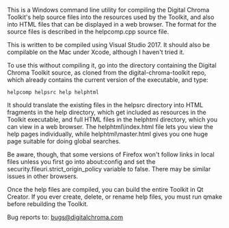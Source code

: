 This is a Windows command line utility for compiling the Digital Chroma 
Toolkit's help source files into the resources used by the Toolkit, and also 
into HTML files that can be displayed in a web browser. The format for the 
source files is described in the helpcomp.cpp source file.

This is written to be compiled using Visual Studio 2017. It should also be 
compilable on the Mac under Xcode, although I haven't tried it.

To use this without compiling it, go into the directory containing the Digital 
Chroma Toolkit source, as cloned from the digital-chroma-toolkit repo, which 
already contains the current version of the executable, and type:

    helpcomp helpsrc help helphtml

It should translate the existing files in the helpsrc directory into HTML 
fragments in the help directory, which get included as resources in the 
Toolkit executable, and full HTML files in the helphtml directory, which you 
can view in a web browser. The helphtml\index.html file lets you view the help 
pages individually, while helphtml\master.html gives you one huge page suitable 
for doing global searches.

Be aware, though, that some versions of Firefox won't follow links in local 
files unless you first go into about:config and set the 
security.fileuri.strict_origin_policy variable to false. There may be similar 
issues in other browsers.

Once the help files are compiled, you can build the entire Toolkit in Qt 
Creator. If you ever create, delete, or rename help files, you must run qmake 
before rebuilding the Toolkit.

Bug reports to: bugs@digitalchroma.com
